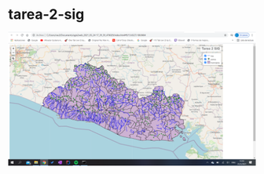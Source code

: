 # tarea-2-sig  
![Captura de pantalla](https://github.com/ragranadosu/tarea-2-sig/blob/master/images/Captura-de-pantalla.png)
